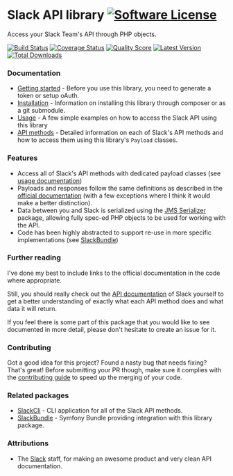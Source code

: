 # Slack API library [![Software License](https://img.shields.io/badge/license-MIT-brightgreen.svg?style=flat-square)](https://github.com/cleentfaar/slack/tree/master/LICENSE.md)

Access your Slack Team's API through PHP objects.

[![Build Status](https://img.shields.io/travis/cleentfaar/slack/master.svg?style=flat-square)](https://travis-ci.org/cleentfaar/slack)
[![Coverage Status](https://img.shields.io/scrutinizer/coverage/g/cleentfaar/slack.svg?style=flat-square)](https://scrutinizer-ci.com/g/cleentfaar/slack/code-structure)
[![Quality Score](https://img.shields.io/scrutinizer/g/cleentfaar/slack.svg?style=flat-square)](https://scrutinizer-ci.com/g/cleentfaar/slack)
[![Latest Version](https://img.shields.io/github/release/cleentfaar/slack.svg?style=flat-square)](https://github.com/cleentfaar/slack/releases)
[![Total Downloads](https://img.shields.io/packagist/dt/cleentfaar/slack.svg?style=flat-square)](https://packagist.org/packages/cleentfaar/slack)

### Documentation

- [Getting started](https://github.com/cleentfaar/slack/tree/master/src/CL/Slack/Resources/doc/getting-started.md) - Before you use this library, you need to generate a token or setup oAuth.
- [Installation](https://github.com/cleentfaar/slack/tree/master/src/CL/Slack/Resources/doc/installation.md) - Information on installing this library through composer or as a git submodule.
- [Usage](https://github.com/cleentfaar/slack/tree/master/src/CL/Slack/Resources/doc/usage.md) - A few simple examples on how to access the Slack API using this library
- [API methods](https://github.com/cleentfaar/slack/tree/master/src/CL/Slack/Resources/doc/methods/index.md) - Detailed information on each of Slack's API methods and how to access them using this library's `Payload` classes.


### Features
- Access all of Slack's API methods with dedicated payload classes (see [usage documentation](https://github.com/cleentfaar/slack/tree/master/src/CL/Slack/Resources/doc/usage.md))
- Payloads and responses follow the same definitions as described in the [official documentation](https://api.slack.com) (with a few exceptions where I think it would make a better distinction).
- Data between you and Slack is serialized using the [JMS Serializer](https://github.com/jms/serializer) package,
allowing fully spec-ed PHP objects to be used for working with the API.
- Code has been highly abstracted to support re-use in more specific implementations (see [SlackBundle](https://github.com/cleentfaar/CLSlackBundle))


### Further reading

I've done my best to include links to the official documentation in the code where appropriate.

Still, you should really check out the [API documentation](https://api.slack.com/) of Slack yourself to get a better
understanding of exactly what each API method does and what data it will return.

If you feel there is some part of this package that you would like to see documented in more detail, please don't hesitate
to create an issue for it.


### Contributing

Got a good idea for this project? Found a nasty bug that needs fixing? That's great!
Before submitting your PR though, make sure it complies with the [contributing guide](https://github.com/cleentfaar/slack/tree/master/src/CL/Slack/Resources/doc/contributing.md) to
speed up the merging of your code.


### Related packages

- [SlackCli](https://github.com/cleentfaar/slack) - CLI application for all of the Slack API methods.
- [SlackBundle](https://github.com/cleentfaar/CLSlackBundle) - Symfony Bundle providing integration with this library package.


### Attributions

- The [Slack](https://slack.com/) staff, for making an awesome product and very clean API documentation.
